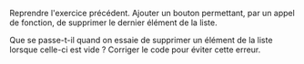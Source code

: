 

Reprendre l'exercice précédent. Ajouter un bouton permettant, par un appel de fonction, de supprimer le dernier élément
de la liste.

Que se passe-t-il quand on essaie de supprimer un élément de la liste lorsque celle-ci est vide ? Corriger le code pour
éviter cette erreur.

